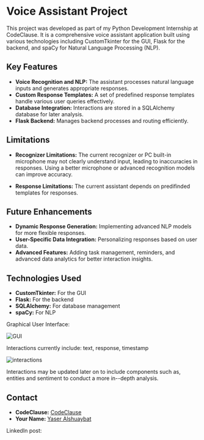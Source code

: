 # Voice Assistant Project

This project was developed as part of my Python Development Internship at CodeClause. It is a comprehensive voice assistant application built using various technologies including CustomTkinter for the GUI, Flask for the backend, and spaCy for Natural Language Processing (NLP).

## Key Features
- **Voice Recognition and NLP:** The assistant processes natural language inputs and generates appropriate responses.
- **Custom Response Templates:** A set of predefined response templates handle various user queries effectively.
- **Database Integration:** Interactions are stored in a SQLAlchemy database for later analysis.
- **Flask Backend:** Manages backend processes and routing efficiently.

## Limitations
- **Recognizer Limitations:** The current recognizer or PC built-in microphone may not clearly understand input, leading to inaccuracies in responses. Using a better microphone or advanced recognition models can improve accuracy.

- **Response Limitations:** The current assistant depends on predifinded templates for responses.

## Future Enhancements
- **Dynamic Response Generation:** Implementing advanced NLP models for more flexible responses.
- **User-Specific Data Integration:** Personalizing responses based on user data.
- **Advanced Features:** Adding task management, reminders, and advanced data analytics for better interaction insights.

## Technologies Used
- **CustomTkinter:** For the GUI
- **Flask:** For the backend
- **SQLAlchemy:** For database management
- **spaCy:** For NLP


Graphical User Interface:

![GUI](https://github.com/YSKAA423/Assistant_with_UI/assets/131588511/c40d7d06-f98e-4ab3-932e-8ac14d92df1b)

Interactions currently include:  text, response, timestamp

![interactions](https://github.com/YSKAA423/Assistant_with_UI/assets/131588511/95510dd8-b644-47fc-9841-bdbaa88fa27b)

Interactions may be updated later on to include components such as, entities and sentiment to conduct a more in--depth analysis.

## Contact
- **CodeClause:** [CodeClause](https://www.linkedin.com/company/codeclause/)
- **Your Name:** [Yaser Alshuaybat](https://www.linkedin.com/in/yaser-alshuaybat-611069268/)

LinkedIn post: []()
